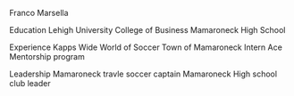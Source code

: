 Franco Marsella 

Education
Lehigh University College of Business 
Mamaroneck High School 

Experience 
Kapps Wide World of Soccer
Town of Mamaroneck Intern 
Ace Mentorship program 

Leadership
Mamaroneck travle soccer captain 
Mamaroneck High school club leader
